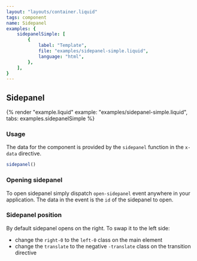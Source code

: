 ```yaml
---
layout: "layouts/container.liquid"
tags: component
name: Sidepanel
examples: {
    sidepanelSimple: [
        {
            label: "Template",
            file: "examples/sidepanel-simple.liquid",
            language: "html",
        },
    ],
}
---
```

## Sidepanel

{% render "example.liquid" example: "examples/sidepanel-simple.liquid", tabs: examples.sidepanelSimple %}

### Usage

The data for the component is provided by the `sidepanel` function in the `x-data` directive.

```javascript
sidepanel()
```

### Opening sidepanel

To open sidepanel simply dispatch `open-sidepanel` event anywhere in your application. The data in the event is the `id` of the sidepanel to open.

### Sidepanel position

By default sidepanel opens on the right. To swap it to the left side:
- change the `right-0` to the `left-0` class on the main element
- change the `translate` to the negative `-translate` class on the transition directive

